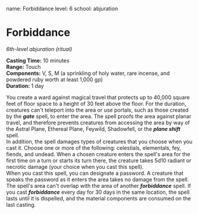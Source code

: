 name: Forbiddance
level: 6
school: abjuration

# Forbiddance 
_6th-level abjuration (ritual)_ 

**Casting Time:** 10 minutes    
**Range:** Touch    
**Components:** V, S, M (a sprinkling of holy water, rare incense, and powdered ruby worth at least 1,000 gp)    
**Duration:** 1 day 

You create a ward against magical travel that protects up to 40,000 square feet of floor space to a height of 30 feet above the floor. For the duration, creatures can't teleport into the area or use portals, such as those created by the **_gate_** spell, to enter the area. The spell proofs the area against planar travel, and therefore prevents creatures from accessing the area by way of the Astral Plane, Ethereal Plane, Feywild, Shadowfell, or the **_plane shift_** spell.    
In addition, the spell damages types of creatures that you choose when you cast it. Choose one or more of the following: celestials, elementals, fey, fiends, and undead. When a chosen creature enters the spell's area for the first time on a turn or starts its turn there, the creature takes 5d10 radiant or necrotic damage (your choice when you cast this spell).    
When you cast this spell, you can designate a password. A creature that speaks the password as it enters the area takes no damage from the spell.    
The spell's area can't overlap with the area of another **_forbiddance_** spell. If you cast **_forbiddance_** every day for 30 days in the same location, the spell lasts until it is dispelled, and the material components are consumed on the last casting. 